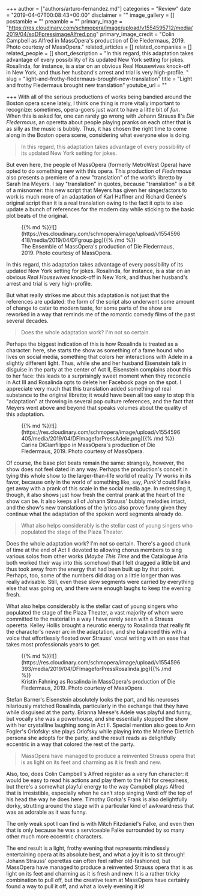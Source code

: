 +++
author = ["authors/arturo-fernandez.md"]
categories = "Review"
date = "2019-04-07T00:08:43+00:00"
disclaimer = ""
image_gallery = []
postamble = ""
preamble = ""
primary_image = "https://res.cloudinary.com/schmopera/image/upload/v1554595712/media/2019/04/sqDFpressimageAlfred.png"
primary_image_credit = "Colin Campbell as Alfred in MassOpera's production of Die Fledermaus, 2019. Photo courtesy of MassOpera."
related_articles = []
related_companies = []
related_people = []
short_description = "In this regard, this adaptation takes advantage of every possibility of its updated New York setting for jokes. Rosalinda, for instance, is a star on an obvious Real Housewives knock-off in New York, and thus her husband's arrest and trial is very high-profile. "
slug = "light-and-frothy-fledermaus-brought-new-translation"
title = "Light and frothy Fledermaus brought new translation"
youtube_url = ""

+++
With all of the serious productions of works being bandied around the Boston opera scene lately, I think one thing is more vitally important to recognize: sometimes, opera-goers just want to have a little bit of _fun_. When this is asked for, one can rarely go wrong with Johann Strauss II's _Die Fledermaus_, an operetta about people playing pranks on each other that is as silly as the music is bubbly. Thus, it has chosen the right time to come along in the Boston opera scene, considering what everyone else is doing.

>In this regard, this adaptation takes advantage of every possibility of its updated New York setting for jokes.

But even here, the people of MassOpera (formerly MetroWest Opera) have opted to do something new with this opera. This production of _Fledermaus_ also presents a premiere of a new "translation" of the work’s libretto by Sarah Ina Meyers. I say "translation" in quotes, because "translation" is a bit of a misnomer: this new script that Meyers has given her singer/actors to work is much more of an adaptation of Karl Haffner and Richard Genée's original script than it is a real translation owing to the fact it opts to also update a bunch of references for the modern day while sticking to the basic plot beats of the original.

<figure data-type="image">{{% md %}}![](https://res.cloudinary.com/schmopera/image/upload/v1554596418/media/2019/04/DFgroup.jpg){{% /md %}}

<figcaption>The Ensemble of MassOpera's production of Die Fledermaus, 2019. Photo courtesy of MassOpera.</figcaption>

</figure>

In this regard, this adaptation takes advantage of every possibility of its updated New York setting for jokes. Rosalinda, for instance, is a star on an obvious _Real Housewives_ knock-off in New York, and thus her husband's arrest and trial is very high-profile. 

But what really strikes me about this adaptation is not just that the references are updated: the form of the script also underwent some amount of change to cater to modern taste, for some parts of the show are reworked in a way that reminds me of the romantic comedy films of the past several decades. 

>Does the whole adaptation work? I'm not so certain.

Perhaps the biggest indication of this is how Rosalinda is treated as a character: here, she starts the show as something of a fame hound who lives on social media, something that colors her interactions with Adele in a slightly different light. Thus, while she and her husband Eisenstein talk in disguise in the party at the center of Act II, Eisenstein complains about this to her face: this leads to a surprisingly sweet moment when they reconcile in Act III and Rosalinda opts to delete her Facebook page on the spot. I appreciate very much that this translation added something of real substance to the original libretto; it would have been all too easy to stop this "adaptation" at throwing in several pop culture references, and the fact that Meyers went above and beyond that speaks volumes about the quality of this adaptation.

<figure data-type="image">{{% md %}}![](https://res.cloudinary.com/schmopera/image/upload/v1554596405/media/2019/04/DFImageforPressAdele.png){{% /md %}}

<figcaption>Carina DiGianfilippo in MassOpera's production of Die Fledermaus, 2019. Photo courtesy of MassOpera.</figcaption>

</figure>

Of course, the base plot beats remain the same: strangely, however, the show does not feel dated in any way. Perhaps the production's conceit in tying this whole show to the larger-than-life world of reality TV works in its favor, because only in the world of something like, say, _Punk'd_ could Falke get away with a prank of this scale in the social media age. In redressing it, though, it also shows just how fresh the central prank at the heart of the show can be. It also keeps all of Johann Strauss' bubbly melodies intact, and the show's new translations of the lyrics also prove funny given they continue what the adaptation of the spoken word segments already do.

>What also helps considerably is the stellar cast of young singers who populated the stage of the Plaza Theater.

Does the whole adaptation work? I'm not so certain. There's a good chunk of time at the end of Act II devoted to allowing chorus members to sing various solos from other works (_Maybe This Time_ and the Catalogue Aria both worked their way into this somehow) that I felt dragged a little bit and thus took away from the energy that had been built up by that point. Perhaps, too, some of the numbers did drag on a little longer than was really advisable. Still, even these slow segments were carried by everything else that was going on, and there were enough laughs to keep the evening fresh.

What also helps considerably is the stellar cast of young singers who populated the stage of the Plaza Theater, a vast majority of whom were committed to the material in a way I have rarely seen with a Strauss operetta. Kelley Hollis brought a neurotic energy to Rosalinda that really fit the character's newer arc in the adaptation, and she balanced this with a voice that effortlessly floated over Strauss' vocal writing with an ease that takes most professionals years to get. 

<figure data-type="image">{{% md %}}![](https://res.cloudinary.com/schmopera/image/upload/v1554596393/media/2019/04/DFImageforPressRosalinda.jpg){{% /md %}}

<figcaption>Kristin Fahning as Rosalinda in MassOpera's production of Die Fledermaus, 2019. Photo courtesy of MassOpera.</figcaption>

</figure>

Stefan Barner's Eisenstein absolutely looks the part, and his neuroses hilariously matched Rosalinda, particularly in the exchange that they have while disguised at the party. Brianna Meese's Adele was playful and funny, but vocally she was a powerhouse, and she essentially stopped the show with her crystalline laughing song in Act II. Special mention also goes to Ann Fogler's Orlofsky: she plays Orlofsky while playing into the Marlene Dietrich persona she adopts for the party, and the result reads as delightfully eccentric in a way that colored the rest of the party. 

>MassOpera have managed to produce a reinvented Strauss opera that is as light on its feet and charming as it is fresh and new.

Also, too, does Colin Campbell's Alfred register as a very fun character: it would be easy to read his actions and play them to the hilt for creepiness, but there's a somewhat playful energy to the way Campbell plays Alfred that is irresistible, especially when he can’t stop singing Verdi off the top of his head the way he does here. Timothy Gorka's Frank is also delightfully dorky, strutting around the stage with a particular kind of awkwardness that was as adorable as it was funny. 

The only weak spot I can find is with Mitch Fitzdaniel's Falke, and even then that is only because he was a serviceable Falke surrounded by so many other much more eccentric characters.

The end result is a light, frothy evening that represents mindlessly entertaining opera at its absolute best, and what a joy it is to sit through! Johann Strauss' operettas can often feel rather old-fashioned, but MassOpera have managed to produce a reinvented Strauss opera that is as light on its feet and charming as it is fresh and new. It is a rather tricky combination to pull off, but the creative team at MassOpera have certainly found a way to pull it off, and what a lovely evening it is!
